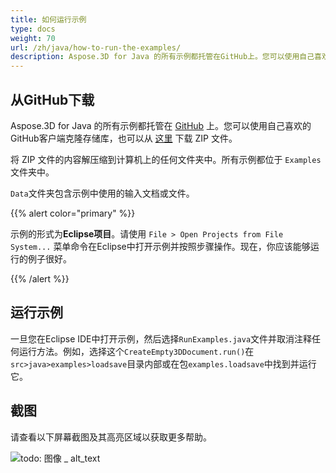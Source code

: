 ```yaml
---
title: 如何运行示例
type: docs
weight: 70
url: /zh/java/how-to-run-the-examples/
description: Aspose.3D for Java 的所有示例都托管在GitHub上。您可以使用自己喜欢的GitHub客户端克隆存储库，也可以下载 ZIP 文件。
---
```

##  **从GitHub下载**
Aspose.3D for Java 的所有示例都托管在 [GitHub](https://github.com/aspose-3d/Aspose.3D-for-java) 上。您可以使用自己喜欢的GitHub客户端克隆存储库，也可以从 [这里](https://github.com/aspose-3d/Aspose.3D-for-Java/archive/master.zip) 下载 ZIP 文件。

将 ZIP 文件的内容解压缩到计算机上的任何文件夹中。所有示例都位于 `Examples` 文件夹中。

`Data`文件夹包含示例中使用的输入文档或文件。

{{% alert color="primary" %}} 

示例的形式为**Eclipse项目**。请使用 `File > Open Projects from File System...` 菜单命令在Eclipse中打开示例并按照步骤操作。现在，你应该能够运行的例子很好。

{{% /alert %}} 
##  **运行示例**
一旦您在Eclipse IDE中打开示例，然后选择`RunExamples.java`文件并取消注释任何运行方法。例如，选择这个`CreateEmpty3DDocument.run()`在`src>java>examples>loadsave`目录内部或在包`examples.loadsave`中找到并运行它。

##  **截图**
请查看以下屏幕截图及其高亮区域以获取更多帮助。

![todo: 图像 _ alt_text](how-to-run-the-examples_1.png)

